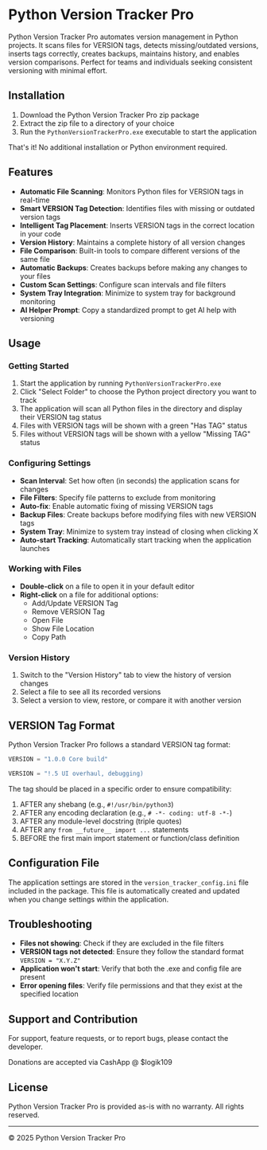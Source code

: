 # Python Version Tracker Pro

Python Version Tracker Pro automates version management in Python projects. It scans files for VERSION tags, detects missing/outdated versions, inserts tags correctly, creates backups, maintains history, and enables version comparisons. Perfect for teams and individuals seeking consistent versioning with minimal effort.

## Installation

1. Download the Python Version Tracker Pro zip package
2. Extract the zip file to a directory of your choice
3. Run the `PythonVersionTrackerPro.exe` executable to start the application

That's it! No additional installation or Python environment required.

## Features

- **Automatic File Scanning**: Monitors Python files for VERSION tags in real-time
- **Smart VERSION Tag Detection**: Identifies files with missing or outdated version tags
- **Intelligent Tag Placement**: Inserts VERSION tags in the correct location in your code
- **Version History**: Maintains a complete history of all version changes
- **File Comparison**: Built-in tools to compare different versions of the same file
- **Automatic Backups**: Creates backups before making any changes to your files
- **Custom Scan Settings**: Configure scan intervals and file filters
- **System Tray Integration**: Minimize to system tray for background monitoring
- **AI Helper Prompt**: Copy a standardized prompt to get AI help with versioning

## Usage

### Getting Started

1. Start the application by running `PythonVersionTrackerPro.exe`
2. Click "Select Folder" to choose the Python project directory you want to track
3. The application will scan all Python files in the directory and display their VERSION tag status
4. Files with VERSION tags will be shown with a green "Has TAG" status
5. Files without VERSION tags will be shown with a yellow "Missing TAG" status

### Configuring Settings

- **Scan Interval**: Set how often (in seconds) the application scans for changes
- **File Filters**: Specify file patterns to exclude from monitoring
- **Auto-fix**: Enable automatic fixing of missing VERSION tags
- **Backup Files**: Create backups before modifying files with new VERSION tags
- **System Tray**: Minimize to system tray instead of closing when clicking X
- **Auto-start Tracking**: Automatically start tracking when the application launches

### Working with Files

- **Double-click** on a file to open it in your default editor
- **Right-click** on a file for additional options:
  - Add/Update VERSION Tag
  - Remove VERSION Tag
  - Open File
  - Show File Location
  - Copy Path

### Version History

1. Switch to the "Version History" tab to view the history of version changes
2. Select a file to see all its recorded versions
3. Select a version to view, restore, or compare it with another version

## VERSION Tag Format

Python Version Tracker Pro follows a standard VERSION tag format:

```python
VERSION = "1.0.0 Core build"
```
```python
VERSION = "!.5 UI overhaul, debugging)
```
The tag should be placed in a specific order to ensure compatibility:

1. AFTER any shebang (e.g., `#!/usr/bin/python3`)
2. AFTER any encoding declaration (e.g., `# -*- coding: utf-8 -*-`)
3. AFTER any module-level docstring (triple quotes)
4. AFTER any `from __future__ import ...` statements
5. BEFORE the first main import statement or function/class definition

## Configuration File

The application settings are stored in the `version_tracker_config.ini` file included in the package. This file is automatically created and updated when you change settings within the application.

## Troubleshooting

- **Files not showing**: Check if they are excluded in the file filters
- **VERSION tags not detected**: Ensure they follow the standard format `VERSION = "X.Y.Z"`
- **Application won't start**: Verify that both the .exe and config file are present
- **Error opening files**: Verify file permissions and that they exist at the specified location

## Support and Contribution

For support, feature requests, or to report bugs, please contact the developer.

Donations are accepted via CashApp @ $logik109

## License

Python Version Tracker Pro is provided as-is with no warranty. All rights reserved.

---

© 2025 Python Version Tracker Pro
